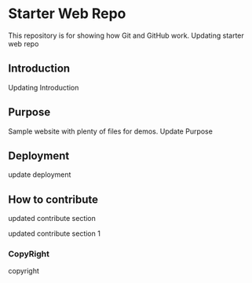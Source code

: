 # Starter Web Repo

This repository is for showing how Git and GitHub work.  Updating starter web repo

## Introduction

Updating Introduction 

## Purpose

Sample website with plenty of files for demos. Update Purpose

## Deployment

update deployment

## How to contribute

updated contribute section

updated contribute section 1


### CopyRight

copyright